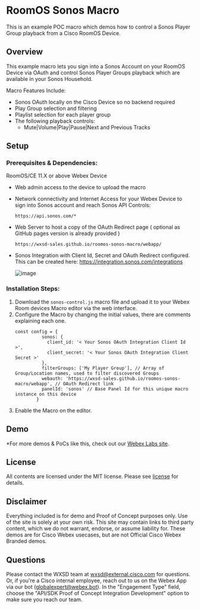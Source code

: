 
# RoomOS Sonos Macro

This is an example POC macro which demos how to control a Sonos Player Group playback from a Cisco RoomOS Device.


## Overview

This example macro lets you sign into a Sonos Account on your RoomOS Device via OAuth and control Sonos Player Groups playback which are available in your Sonos Household.

Macro Features Include:
- Sonos OAuth locally on the Cisco Device so no backend required
- Play Group selection and filtering
- Playlist selection for each player group
- The following playback controls:
    - Mute|Volume|Play|Pause|Next and Previous Tracks


## Setup

### Prerequisites & Dependencies: 

 RoomOS/CE 11.X or above Webex Device
- Web admin access to the device to upload the macro
- Network connectivity and Internet Access for your Webex Device to sign into Sonos account and reach Sonos API Controls:
    ```
    https://api.sonos.com/*
    ```
- Web Server to host a copy of the OAuth Redirect page ( optional as GitHub pages version is already provided )
  ```
  https://wxsd-sales.github.io/roomos-sonos-macro/webapp/
  ```
- Sonos Integration with Client Id, Secret and OAuth Redirect configured. This can be created here: https://integration.sonos.com/integrations

  ![image](https://github.com/wxsd-sales/roomos-sonos-macro/assets/21026209/84e22353-7a79-4578-8e60-2085f4f3ba0d)




<!-- GETTING STARTED -->

### Installation Steps:

1. Download the ``sonos-control.js`` macro file and upload it to your Webex Room devices Macro editor via the web interface.
2. Configure the Macro by changing the initial values, there are comments explaining each one.
    ```
    const config = {
              sonos: {
                client_id: '< Your Sonos OAuth Integration Client Id >',
                client_secret: '< Your Sonos OAuth Integration Client Secret >'
              },
              filterGroups: ['My Player Group'], // Array of Group/Location names, used to filter discovered Groups
              webauth: 'https://wxsd-sales.github.io/roomos-sonos-macro/webapp', // OAuth Redirect link
              panelId: 'sonos' // Base Panel Id for this unique macro instance on this device 
            }
    ```
4. Enable the Macro on the editor.
    
    
## Demo

*For more demos & PoCs like this, check out our [Webex Labs site](https://collabtoolbox.cisco.com/webex-labs).



## License

All contents are licensed under the MIT license. Please see [license](LICENSE) for details.


## Disclaimer

Everything included is for demo and Proof of Concept purposes only. Use of the site is solely at your own risk. This site may contain links to third party content, which we do not warrant, endorse, or assume liability for. These demos are for Cisco Webex usecases, but are not Official Cisco Webex Branded demos.


## Questions
Please contact the WXSD team at [wxsd@external.cisco.com](mailto:wxsd@external.cisco.com?subject=roomos-sonos-macro) for questions. Or, if you're a Cisco internal employee, reach out to us on the Webex App via our bot (globalexpert@webex.bot). In the "Engagement Type" field, choose the "API/SDK Proof of Concept Integration Development" option to make sure you reach our team. 
